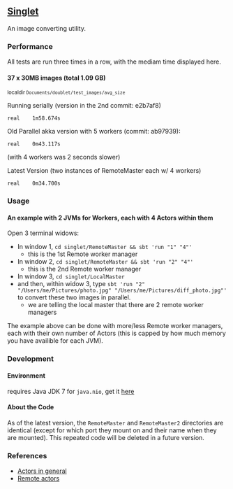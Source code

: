 ## [Singlet](https://en.wikipedia.org/wiki/Singlet_state)

An image converting utility.

### Performance

All tests are run three times in a row, with the mediam time displayed here.

#### 37 x 30MB images (total 1.09 GB)
<sub>localdir `Documents/doublet/test_images/avg_size`</sub>

Running serially (version in the 2nd commit: e2b7af8)
```
real    1m58.674s
```

Old Parallel akka version with 5 workers (commit: ab97939):
```
real    0m43.117s
```
(with 4 workers was 2 seconds slower)

Latest Version (two instances of RemoteMaster each w/ 4 workers)
```
real    0m34.700s
```

### Usage

#### An example with 2 JVMs for Workers, each with 4 Actors within them

Open 3 terminal widows:

* In window 1, `cd singlet/RemoteMaster && sbt 'run "1" "4"'`
    * this is the 1st Remote worker manager
* In window 2, `cd singlet/RemoteMaster && sbt 'run "2" "4"'`
    * this is the 2nd Remote worker manager
* In window 3, `cd singlet/LocalMaster`
* and then, within widow 3, type `sbt 'run "2" "/Users/me/Pictures/photo.jpg" "/Users/me/Pictures/diff_photo.jpg"'` to convert these two images in parallel.
    * we are telling the local master that there are 2 remote worker managers

The example above can be done with more/less Remote worker managers, each with their own number of Actors (this is capped by how much memory you have availible for each JVM).

### Development

#### Environment

requires Java JDK 7 for `java.nio`, get it [here](http://www.oracle.com/technetwork/java/javase/downloads/jdk7-downloads-1880260.html)

#### About the Code

As of the latest version, the `RemoteMaster` and `RemoteMaster2` directories are identical (except for which port they mount on and their name when they are mounted). This repeated code will be deleted in a future version.

### References

* [Actors in general](http://www.reactive.io/tips/2014/03/28/getting-started-with-actor-based-programming-using-scala-and-akka/)
* [Remote actors](http://alvinalexander.com/scala/simple-akka-actors-remote-example)